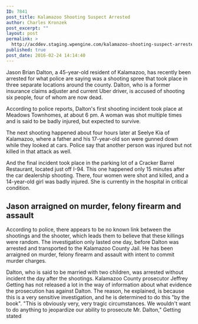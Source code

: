 ```yaml
---
ID: 7841
post_title: Kalamazoo Shooting Suspect Arrested
author: Charles Kronzek
post_excerpt: ""
layout: post
permalink: >
  http://acddev.staging.wpengine.com/kalamazoo-shooting-suspect-arrested.html
published: true
post_date: 2016-02-24 14:14:40
---
```

Jason Brian Dalton, a 45-year-old resident of Kalamazoo, has recently been arrested for what police are saying was a shooting spree that took place in three separate locations around the county. Dalton, who is a former insurance claims adjuster and current Uber driver, is accused of shooting six people, four of whom are now dead.<!--more-->

According to police reports, Dalton's first shooting incident took place at Meadows Townhomes, at about 6 pm. A woman was shot multiple times and is said to be badly injured, but expected to survive.

The next shooting happened about four hours later at Seelye Kia of Kalamazoo, where a father and his 17-year-old son were gunned down while they looked at cars. Police say that another person was injured but not killed in that attack as well.

And the final incident took place in the parking lot of a Cracker Barrel Restaurant, located just off I-94. This one happened only 15 minutes after the car dealership shooting. There, four women were shot and killed, and a 14-year-old girl was badly injured. She is currently in the hospital in critical condition.


<h2>Jason arraigned on murder, felony firearm and assault</h2>

According to police, there appears to be no known link between the shootings and the shooter, which leads them to believe that these killings were random. The investigation only lasted one day, before Dalton was arrested and transported to the Kalamazoo County Jail. He has been arraigned on murder, felony firearm and assault with intent to commit murder charges.

Dalton, who is said to be married with two children, was arrested without incident the day after the shootings. Kalamazoo County prosecutor Jeffrey Getting has not released a lot in the way of information about what evidence the prosecution has against Dalton. The reason, he explained, is because this is a very sensitive investigation, and he is determined to do this "by the book". "This is obviously very, very tragic circumstances. We wouldn't want to do anything to jeopardize our ability to prosecute Mr. Dalton," Getting stated